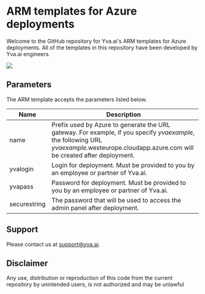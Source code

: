 # ARM templates for Azure deployments

Welcome to the GitHub repository for Yva.ai's ARM templates for Azure deployments. All of the templates in this repository have been developed by Yva.ai engineers.

<a href="https://portal.azure.com/#create/Microsoft.Template/uri/https%3A%2F%2Fraw.githubusercontent.com%2Fyva%2Farm%2Fmaster%2Fazuredeploy.json" target="_blank"><img src="https://azuredeploy.net/deploybutton.svg"/></a>

## Parameters

The ARM template accepts the parameters listed below.

Name | Description
--- | ---
name | Prefix used by Azure to generate the URL gateway. For example, if you specify _yvaexample_, the following URL _yvaexample_.westeurope.cloudapp.azure.com will be created after deployment.
yvalogin | Login for deployment. Must be provided to you by an employee or partner of Yva.ai.
yvapass | Password for deployment. Must be provided to you by an employee or partner of Yva.ai.
securestring | The password that will be used to access the admin panel after deployment.

## Support

Please contact us at [support@yva.ai](mailto:support@yva.ai).


## Disclaimer

Any use, distribution or reproduction of this code from the current repository by unintended users, is not authorized and may be unlawful
